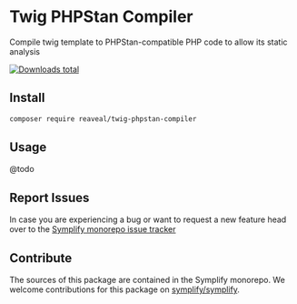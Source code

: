 # Twig PHPStan Compiler

Compile twig template to PHPStan-compatible PHP code to allow its static analysis

[![Downloads total](https://img.shields.io/packagist/dt/reaveal/twig-phpstan-compiler.svg?style=flat-square)](https://packagist.org/packages/reaveal/twig-phpstan-compiler/stats)

## Install

```bash
composer require reaveal/twig-phpstan-compiler
```

## Usage

@todo

## Report Issues

In case you are experiencing a bug or want to request a new feature head over to the [Symplify monorepo issue tracker](https://github.com/symplify/symplify/issues)

## Contribute

The sources of this package are contained in the Symplify monorepo. We welcome contributions for this package on [symplify/symplify](https://github.com/symplify/symplify).
